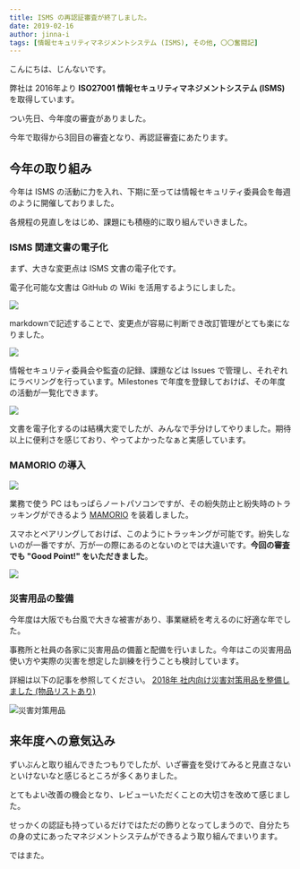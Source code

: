 ```yaml
---
title: ISMS の再認証審査が終了しました。
date: 2019-02-16
author: jinna-i
tags: [情報セキュリティマネジメントシステム (ISMS), その他, 〇〇奮闘記]
---
```


こんにちは、じんないです。

弊社は 2016年より **ISO27001 情報セキュリティマネジメントシステム (ISMS)** を取得しています。

つい先日、今年度の審査がありました。

今年で取得から3回目の審査となり、再認証審査にあたります。

## 今年の取り組み

今年は ISMS の活動に力を入れ、下期に至っては情報セキュリティ委員会を毎週のように開催しておりました。

各規程の見直しをはじめ、課題にも積極的に取り組んでいきました。

### ISMS 関連文書の電子化

まず、大きな変更点は ISMS 文書の電子化です。

電子化可能な文書は GitHub の Wiki を活用するようにしました。

![](images/completed-isms-recertification-audit-1.png)

markdownで記述することで、変更点が容易に判断でき改訂管理がとても楽になりました。

![](images/completed-isms-recertification-audit-2.png)

情報セキュリティ委員会や監査の記録、課題などは Issues で管理し、それぞれにラベリングを行っています。Milestones で年度を登録しておけば、その年度の活動が一覧化できます。

![](images/completed-isms-recertification-audit-3.png)

文書を電子化するのは結構大変でしたが、みんなで手分けしてやりました。期待以上に便利さを感じており、やってよかったなぁと実感しています。


### MAMORIO の導入

![](images/completed-isms-recertification-audit-4.jpg)

業務で使う PC はもっぱらノートパソコンですが、その紛失防止と紛失時のトラッキングができるよう [MAMORIO](https://mamorio.jp/) を装着しました。

スマホとペアリングしておけば、このようにトラッキングが可能です。紛失しないのが一番ですが、万が一の際にあるのとないのとでは大違いです。**今回の審査でも "Good Point!" をいただきました**。

![](images/completed-isms-recertification-audit-5.jpg)




### 災害用品の整備

今年度は大阪でも台風で大きな被害があり、事業継続を考えるのに好適な年でした。

事務所と社員の各家に災害用品の備蓄と配備を行いました。今年はこの災害用品使い方や実際の災害を想定した訓練を行うことも検討しています。

詳細は以下の記事を参照してください。
[2018年 社内向け災害対策用品を整備しました (物品リストあり)](https://mseeeen.msen.jp/emergency-packing/)

![災害対策用品](images/completed-isms-recertification-audit-6.jpg)


## 来年度への意気込み

ずいぶんと取り組んできたつもりでしたが、いざ審査を受けてみると見直さないといけないなと感じるところが多くありました。

とてもよい改善の機会となり、レビューいただくことの大切さを改めて感じました。

せっかくの認証も持っているだけではただの飾りとなってしまうので、自分たちの身の丈にあったマネジメントシステムができるよう取り組んでまいります。

ではまた。